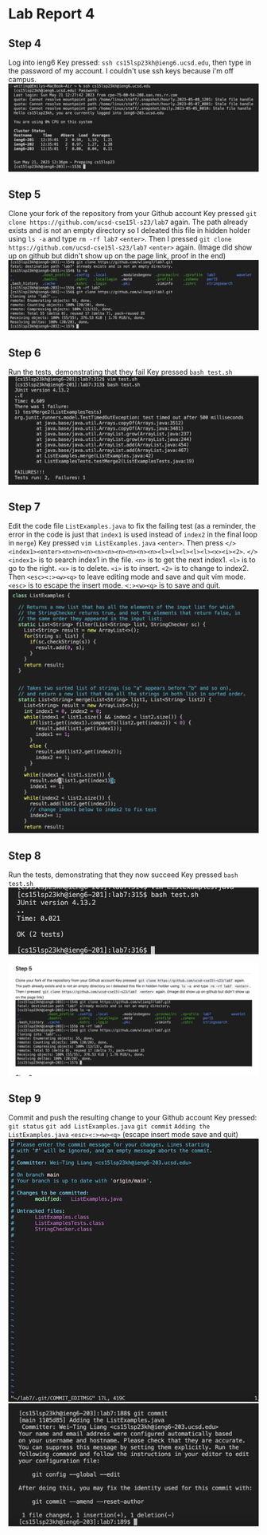 # Lab Report 4 

## Step 4
Log into ieng6
Key pressed: `ssh cs15lsp23kh@ieng6.ucsd.edu`, then type in the password of my account. I couldn't use ssh keys because i'm off campus.  
![Image](Step4.png)

## Step 5
Clone your fork of the repository from your Github account
Key pressed `git clone https://github.com/ucsd-cse15l-s23/lab7` <enter> again. 
The path already exists and is not an empty directory so I deleated this file in hidden holder using `ls -a` <enter> and type `rm -rf lab7` `<enter>`.
Then I pressed `git clone https://github.com/ucsd-cse15l-s23/lab7` `<enter>`  again. 
 (Image did show up on github but didn't show up on the page link, proof in the end)
![Image](step5.png)
 
## Step 6
Run the tests, demonstrating that they fail
Key pressed `bash test.sh`
![Image](Step6.png)


## Step 7
Edit the code file `ListExamples.java` to fix the failing test (as a reminder, the error in the code is just that `index1` is used instead of `index2` in the final loop in `merge`)
Key pressed `vim ListExamples.java` `<enter>`. Then press `</><index1><enter><n><n><n><n><n><n><n><n><n><l><l><l><l><l><x><i><2>`.
  `</><index1>` is to search index1 in the file. `<n>` is to get the next index1. `<l>` is to go to the right. `<x>` is to delete. `<i>` is to insert. `<2>` is to change to index2. 
Then `<esc><:><w><q>` to leave editing mode and save and quit vim mode. 
  `<esc>` is to escape the insert mode. `<:><w><q>` is to save and quit. 
![Image](Step7.png)
## Step 8
Run the tests, demonstrating that they now succeed
Key pressed `bash test.sh`
![Image](Step8.png)
 
![Image](stepppp.png)
  
## Step 9
Commit and push the resulting change to your Github account
Key pressed: 
  `git status` 
  `git add ListExamples.java` 
  `git commit` 
  `Adding the ListExamples.java` `<esc><:><w><q>` (escape insert mode save and quit)
![Image](Step9.png)
![Image](Step9-1.png)
